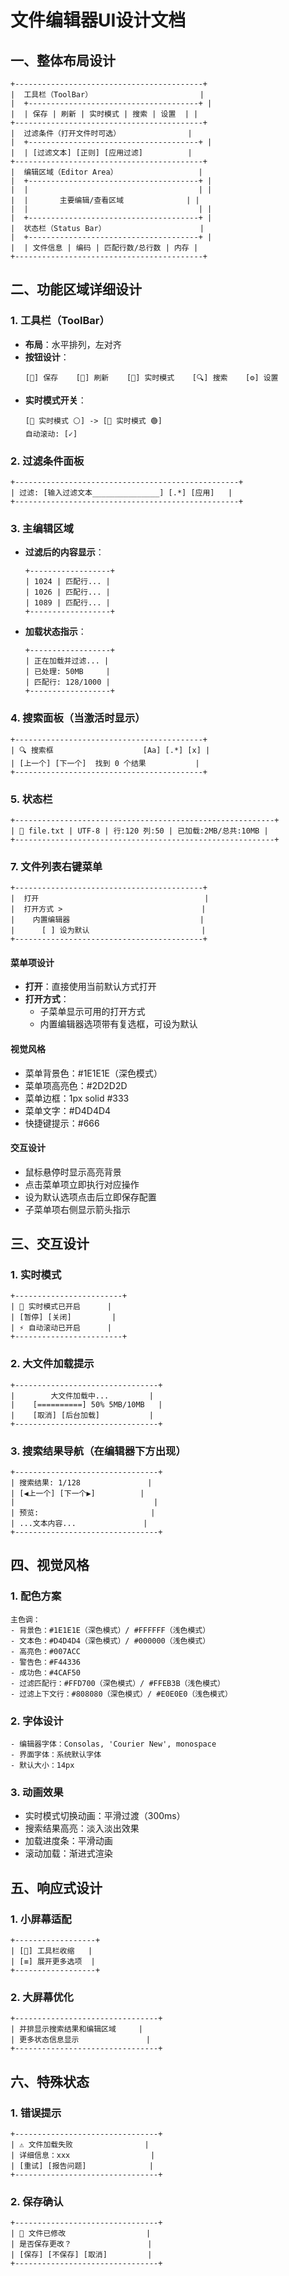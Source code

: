 # 文件编辑器UI设计文档

## 一、整体布局设计

```
+------------------------------------------+
|  工具栏（ToolBar）                        |
|  +--------------------------------------+ |
|  | 保存 | 刷新 | 实时模式 | 搜索 | 设置  | |
+------------------------------------------+
|  过滤条件（打开文件时可选）               |
|  +--------------------------------------+ |
|  | [过滤文本] [正则] [应用过滤]          |
+------------------------------------------+
|  编辑区域（Editor Area）                  |
|  +--------------------------------------+ |
|  |                                      | |
|  |       主要编辑/查看区域              | |
|  |                                      | |
|  +--------------------------------------+ |
|  状态栏（Status Bar）                     |
|  +--------------------------------------+ |
|  | 文件信息 | 编码 | 匹配行数/总行数 | 内存 |
+------------------------------------------+
```

## 二、功能区域详细设计

### 1. 工具栏（ToolBar）
- **布局**：水平排列，左对齐
- **按钮设计**：
  ```
  [💾] 保存    [🔄] 刷新    [📡] 实时模式    [🔍] 搜索    [⚙️] 设置
  ```
- **实时模式开关**：
  ```
  [📡 实时模式 ⚪] -> [📡 实时模式 🟢]
  自动滚动: [✓]
  ```

### 2. 过滤条件面板
```
+--------------------------------------------------+
| 过滤: [输入过滤文本_______________] [.*] [应用]   |
+--------------------------------------------------+
```

### 3. 主编辑区域
- **过滤后的内容显示**：
  ```
  +------------------+
  | 1024 | 匹配行... |
  | 1026 | 匹配行... |
  | 1089 | 匹配行... |
  +------------------+
  ```

- **加载状态指示**：
  ```
  +------------------+
  | 正在加载并过滤... |
  | 已处理: 50MB     |
  | 匹配行: 128/1000 |
  +------------------+
  ```

### 4. 搜索面板（当激活时显示）
```
+------------------------------------------+
| 🔍 搜索框                    [Aa] [.*] [x] |
| [上一个] [下一个]  找到 0 个结果           |
+------------------------------------------+
```

### 5. 状态栏
```
+----------------------------------------------------------+
| 📁 file.txt | UTF-8 | 行:120 列:50 | 已加载:2MB/总共:10MB |
+----------------------------------------------------------+
```

### 7. 文件列表右键菜单
```
+------------------------------------------+
|  打开                                     |
|  打开方式 >                               |
|    内置编辑器                             |
|      [ ] 设为默认                         |
+------------------------------------------+
```

#### 菜单项设计
- **打开**：直接使用当前默认方式打开
- **打开方式**：
  - 子菜单显示可用的打开方式
  - 内置编辑器选项带有复选框，可设为默认

#### 视觉风格
- 菜单背景色：#1E1E1E（深色模式）
- 菜单项高亮色：#2D2D2D
- 菜单边框：1px solid #333
- 菜单文字：#D4D4D4
- 快捷键提示：#666

#### 交互设计
- 鼠标悬停时显示高亮背景
- 点击菜单项立即执行对应操作
- 设为默认选项点击后立即保存配置
- 子菜单项右侧显示箭头指示

## 三、交互设计

### 1. 实时模式
```
+------------------------+
| 📡 实时模式已开启      |
| [暂停] [关闭]         |
| ⚡ 自动滚动已开启      |
+------------------------+
```

### 2. 大文件加载提示
```
+--------------------------------+
|        大文件加载中...         |
|    [==========] 50% 5MB/10MB   |
|    [取消] [后台加载]           |
+--------------------------------+
```

### 3. 搜索结果导航（在编辑器下方出现）
```
+--------------------------------+
| 搜索结果: 1/128               |
| [◀️上一个] [下一个▶️]          |
|                               |
| 预览:                         |
| ...文本内容...               |
+--------------------------------+
```

## 四、视觉风格

### 1. 配色方案
```
主色调：
- 背景色：#1E1E1E（深色模式）/ #FFFFFF（浅色模式）
- 文本色：#D4D4D4（深色模式）/ #000000（浅色模式）
- 高亮色：#007ACC
- 警告色：#F44336
- 成功色：#4CAF50
- 过滤匹配行：#FFD700（深色模式）/ #FFEB3B（浅色模式）
- 过滤上下文行：#808080（深色模式）/ #E0E0E0（浅色模式）
```

### 2. 字体设计
```
- 编辑器字体：Consolas, 'Courier New', monospace
- 界面字体：系统默认字体
- 默认大小：14px
```

### 3. 动画效果
- 实时模式切换动画：平滑过渡（300ms）
- 搜索结果高亮：淡入淡出效果
- 加载进度条：平滑动画
- 滚动加载：渐进式渲染

## 五、响应式设计

### 1. 小屏幕适配
```
+------------------+
| [📱] 工具栏收缩   |
| [≡] 展开更多选项  |
+------------------+
```

### 2. 大屏幕优化
```
+--------------------------------+
| 并排显示搜索结果和编辑区域     |
| 更多状态信息显示               |
+--------------------------------+
```

## 六、特殊状态

### 1. 错误提示
```
+--------------------------------+
| ⚠️ 文件加载失败                |
| 详细信息：xxx                  |
| [重试] [报告问题]              |
+--------------------------------+
```

### 2. 保存确认
```
+--------------------------------+
| 💾 文件已修改                  |
| 是否保存更改？                 |
| [保存] [不保存] [取消]         |
+--------------------------------+
``` 